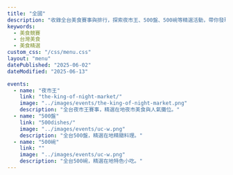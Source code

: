 ```yaml
---
title: "全國"
description: "收錄全台美食賽事與排行，探索夜市王、500盤、500碗等精選活動，帶你發現台灣在地美味。"
keywords:
  - 美食競賽
  - 台灣美食
  - 美食精選
custom_css: "/css/menu.css"
layout: "menu"
datePublished: "2025-06-02"
dateModified: "2025-06-13"

events:
  - name: "夜市王"
    link: "the-king-of-night-market/"
    image: "../images/events/the-king-of-night-market.png"
    description: "全台夜市王賽事，精選在地夜市美食與人氣攤位。"
  - name: "500盤"
    link: "500dishes/"
    image: "../images/events/uc-w.png"
    description: "全台500盤，精選在地精緻料理。"
  - name: "500碗"
    link: ""
    image: "../images/events/uc-w.png"
    description: "全台500碗，精選在地特色小吃。"
---
```

